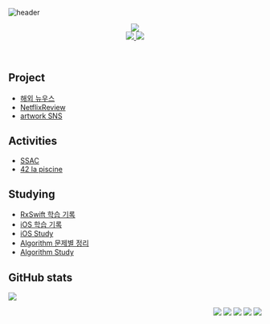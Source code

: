 ![header](https://capsule-render.vercel.app/api?type=soft&color=auto&height=150&section=header&text=Hosung%20Kang&fontSize=70&animation=twinkling)

<p align='center'>
  <img src="https://capsule-render.vercel.app/api?type=soft&color=ffffff&height=40&text=iOS%20Developer&fontSize=30&animation=scaleIn&fontColor=auto" />
  <br>
  <a href="https://www.notion.so/Tech-Blog-237308dc0bf4403c854546d1a20e886d" target="_blank">
    <img src="https://img.shields.io/badge/Blog-000000?style=flat-square&logo=Notion&logoColor=white"/>
  </a>
  <a href="mailto:camosss777@gmail.com" target="_blank">
    <img src="https://img.shields.io/badge/Gmail-d14836?style=flat-square&logo=Gmail&logoColor=white"/>
  </a>
</p>
<br>


<h2>Project</h2>

- [해외 뉴우스](https://github.com/camosss/Overseas-News)
- [NetflixReview](https://github.com/Netflix-Review/NetflixReview_iOS)
- [artwork SNS](https://github.com/camosss/ArtCommunity)


<h2>Activities</h2>

- [SSAC](https://github.com/camosss/SSAC)
- [42 la piscine](https://github.com/camosss/42)


<h2>Studying</h2>

- [RxSwift 학습 기록](https://github.com/camosss/RxSwift)
- [iOS 학습 기록](https://www.notion.so/f615c81ae0b34a68abb879add3b43c69)
- [iOS Study](https://github.com/iStudyiOS)
- [Algorithm 문제별 정리](https://www.notion.so/d6926aa438b94de3a7174872f41bf1b2)
- [Algorithm Study](https://github.com/KKP-iOS-Study/Algorithm_Study/tree/main/Hosung)


<h2>GitHub stats</h2>

[<img src="https://github-readme-streak-stats.herokuapp.com/?user=camosss&theme=default&hide_border=true&fire=e25822&currStreakLabel=e25822&dates=aaa&background=fff">](#bottom)

<p align="right"><img src="https://img.shields.io/badge/Swift-F29661?style=flat-square&logo=Swift&logoColor=white"/></a>&nbsp<img src="https://img.shields.io/badge/Realm-FFB2D9?style=flat-square&logo=Realm&logoColor=white"/></a>&nbsp</h3><img src="https://img.shields.io/badge/Firebase-FFE400?style=flat-square&logo=Firebase&logoColor=white"/></a>&nbsp<img src="https://img.shields.io/badge/Alamofire-FF007F?style=flat-square&logo=Alamofire&logoColor=white"/></a>&nbsp<img src="https://img.shields.io/badge/Xcode-1575F9?style=flat-square&logo=Xcode&logoColor=white"/>
</p>

